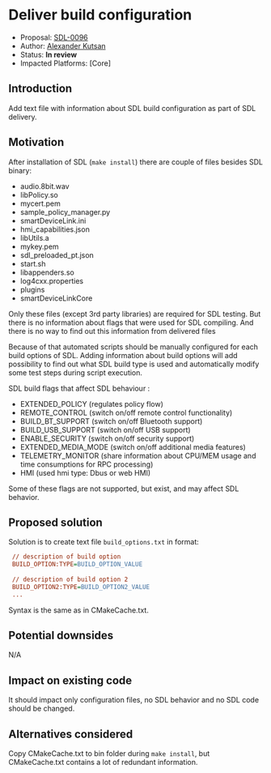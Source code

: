 # Deliver build configuration

* Proposal: [SDL-0096](0096-deliver-build-configuration.md)
* Author: [Alexander Kutsan](https://github.com/LuxoftAKutsan)
* Status: **In review**
* Impacted Platforms: [Core]

## Introduction

Add text file with information about SDL build configuration as part of SDL delivery. 

## Motivation

After installation of SDL (`make install`) there are couple of files besides SDL binary:

- audio.8bit.wav         
- libPolicy.so        
- mycert.pem  
- sample_policy_manager.py  
- smartDeviceLink.ini
- hmi_capabilities.json  
- libUtils.a          
- mykey.pem   
- sdl_preloaded_pt.json     
- start.sh
- libappenders.so        
- log4cxx.properties  
- plugins     
- smartDeviceLinkCore       


Only these files (except 3rd party libraries) are required for SDL testing.
But there is no information about flags that were used for SDL compiling. 
And there is no way to find out this information from delivered files

Because of that automated scripts should be manually configured for each build options of SDL.
Adding information about build options will add possibility to find out what SDL build type is used
and automatically modify some test steps during script execution. 

SDL build flags that affect SDL behaviour :
 - EXTENDED_POLICY (regulates policy flow)
 - REMOTE_CONTROL (switch on/off remote control functionality)
 - BUILD_BT_SUPPORT (switch on/off Bluetooth support)
 - BUILD_USB_SUPPORT (switch on/off USB support)
 - ENABLE_SECURITY (switch on/off security support)
 - EXTENDED_MEDIA_MODE (switch on/off additional media features)
 - TELEMETRY_MONITOR (share information about CPU/MEM usage and time consumptions for RPC processing) 
 - HMI (used hmi type: Dbus or web HMI)
 
Some of these flags are not supported, but exist, and may affect SDL behavior. 


## Proposed solution
Solution is to create text file `build_options.txt` in format:

```ini
 // description of build option
 BUILD_OPTION:TYPE=BUILD_OPTION_VALUE
 
 // description of build option 2
 BUILD_OPTION2:TYPE=BUILD_OPTION2_VALUE
 ... 
```
Syntax is the same as in CMakeCache.txt. 


## Potential downsides

N/A

## Impact on existing code

It should impact only configuration files, no SDL behavior and no SDL code should be changed. 

## Alternatives considered

Copy CMakeCache.txt to bin folder during `make install`, but CMakeCache.txt contains a lot of redundant information. 

